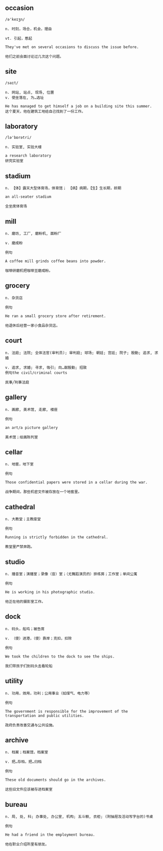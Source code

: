 ## occasion
```
/ə'keɪʒn/

n. 时刻，场合，机会，理由

vt. 引起，惹起

They've met on several occasions to discuss the issue before.

他们之前会面讨论过几次这个问题。
```

## site
```
/saɪt/

n. 网站, 站点, 现场, 位置
v. 使坐落在, 为…选址

He has managed to get himself a job on a building site this summer.
这个夏天，他在建筑工地给自己找到了一份工作。
```

## laboratory
```
/lə'bɒrətri/

n. 实验室, 实验大楼

a research laboratory
研究实验室
```
## stadium
```
n. 【体】露天大型体育场，体育馆； 【病】病期，【生】生长期，龄期

an all-seater stadium

全坐席体育场
```
## mill
```
n. 磨坊, 工厂, 磨粉机, 面粉厂

v. 磨成粉

例句

A coffee mill grinds coffee beans into powder.

咖啡研磨机把咖啡豆磨成粉。
```
## grocery
```
n. 杂货店

例句

He ran a small grocery store after retirement.

他退休后经营一家小食品杂货店。
``` 
## court
```
n. 法庭; 法院; 全体法官(审判员); 审判庭; 球场; 朝廷; 宫廷; 院子; 殷勤; 追求, 求婚

v. 追求, 求婚; 寻求, 吸引; 向…献殷勤; 招致
例句the civil/criminal courts

民事╱刑事法庭
```
## gallery
```
n. 画廊, 美术馆, 走廊, 楼座

例句

an art/a picture gallery

美术馆；绘画陈列室
```
## cellar
```
n. 地窖，地下室

例句

Those confidential papers were stored in a cellar during the war.

战争期间，那些机密文件被存放在一个地窖里。
```
## cathedral
```
n. 大教堂；主教座堂

例句

Running is strictly forbidden in the cathedral.

教堂里严禁奔跑。
```
## studio
```
n. 播音室；演播室；录像（音）室；（尤舞蹈演员的）排练房；工作室；单间公寓

例句

He is working in his photographic studio.

他正在他的摄影室工作。
```
## dock
```
n. 码头，船坞；被告席

v. （使）进港，（使）靠岸；克扣，扣除

例句

We took the children to the dock to see the ships.

我们带孩子们到码头去看轮船
```
## utility
```
n. 功用，效用，功利；公用事业（如煤气、电力等）

例句

The government is responsible for the improvement of the transportation and public utilities.

政府负责改善交通与公共设施。
```
## archive
```
n. 档案；档案馆，档案室

v. 把…存档，把…归档

例句

These old documents should go in the archives.

这些旧文件应该被存进档案室
```
## bureau
```
n. 局, 处, 科; 办事处, 办公室, 机构; 五斗橱, 衣柜; (附抽屉及活动写字台的)书桌

例句

He had a friend in the employment bureau.

他在职业介绍所里有朋友。
```